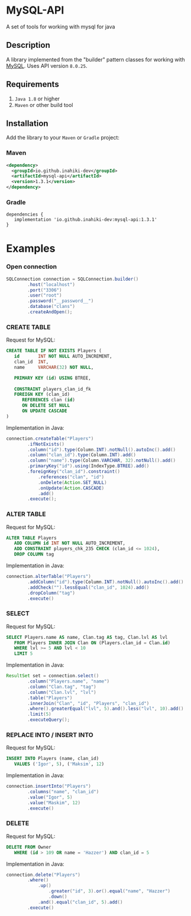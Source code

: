 # MySQL-API
A set of tools for working with mysql for java

## Description
A library implemented from the "builder" pattern classes for working with [MySQL](https://mvnrepository.com/artifact/mysql/mysql-connector-java/8.0.25). Uses API version `8.0.25`.

## Requirements
1. `Java 1.8` or higher
2. `Maven` or other build tool

## Installation
Add the library to your `Maven` or `Gradle` project: 

### Maven
```xml
<dependency>
  <groupId>io.github.inahiki-dev</groupId>
  <artifactId>mysql-api</artifactId>
  <version>1.3.1</version>
</dependency>
```

### Gradle
```Gradle
dependencies {  
   implementation 'io.github.inahiki-dev:mysql-api:1.3.1'
}
```

# Examples
### Open connection
```java
SQLConnection connection = SQLConnection.builder()
		.host("localhost")
		.port("3306")
		.user("root")
		.password("__password__")
		.database("clans")
		.createAndOpen();
```
### CREATE TABLE
Request for MySQL:
```sql
CREATE TABLE IF NOT EXISTS Players (
   id       INT NOT NULL AUTO_INCREMENT,
   clan_id  INT,
   name     VARCHAR(32) NOT NULL,

   PRIMARY KEY (id) USING BTREE,
   
   CONSTRAINT players_clan_id_fk
   FOREIGN KEY (clan_id)
	  REFERENCES clan (id)
	  ON DELETE SET NULL
	  ON UPDATE CASCADE
)
```
Implementation in Java:
```java
connection.createTable("Players")
        .ifNotExists()
        .column("id").type(Column.INT).notNull().autoInc().add()
        .column("clan_id").type(Column.INT).add()
        .column("name").type(Column.VARCHAR, 32).notNull().add()
        .primaryKey("id").using(IndexType.BTREE).add()
        .foreignKey("clan_id").constraint()
            .references("clan", "id")
            .onDelete(Action.SET_NULL)
            .onUpdate(Action.CASCADE)
            .add()
        .execute();
```
### ALTER TABLE
Request for MySQL:
```sql
ALTER TABLE Players
   ADD COLUMN id INT NOT NULL AUTO_INCREMENT,
   ADD CONSTRAINT players_chk_235 CHECK (clan_id <= 1024),
   DROP COLUMN tag
```
Implementation in Java:
```java
connection.alterTable("Players")
        .addColumn("id").type(Column.INT).notNull().autoInc().add()
        .addCheck("").lessEqual("clan_id", 1024).add()
        .dropColumn("tag")
        .execute()
```

### SELECT
Request for MySQL:
```sql
SELECT Players.name AS name, Clan.tag AS tag, Clan.lvl AS lvl
   FROM Players INNER JOIN Clan ON (Players.clan_id = Clan.id)
   WHERE lvl >= 5 AND lvl < 10
   LIMIT 5
```
Implementation in Java:
```java
ResultSet set = connection.select()
        .column("Players.name", "name")
        .column("Clan.tag", "tag")
        .column("Clan.lvl", "lvl")
        .table("Players")
        .innerJoin("Clan", "id", "Players", "clan_id")
        .where().greaterEqual("lvl", 5).and().less("lvl", 10).add()
        .limit(5)
        .executeQuery();
```
### REPLACE INTO / INSERT INTO
Request for MySQL:
```sql
INSERT INTO Players (name, clan_id)
   VALUES ('Igor', 5), ('Maksim', 12)
```
Implementation in Java:
```java
connection.insertInto("Players")
        .columns("name", "clan_id")
        .value("Igor", 5)
        .value("Maskim", 12)
        .execute()
```
### DELETE
Request for MySQL:
```sql
DELETE FROM Owner 
   WHERE (id > 109 OR name = 'Hazzer') AND clan_id = 5
```
Implementation in Java:
```java
connection.delete("Players")
        .where()
            .up()
                .greater("id", 3).or().equal("name", "Hazzer")
                .down()
            .and().equal("clan_id", 5).add()
        .execute()
```
